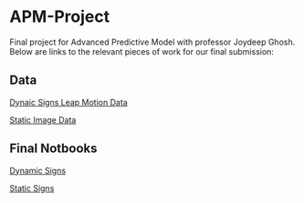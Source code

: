 # APM-Project

Final project for Advanced Predictive Model with professor Joydeep Ghosh. Below are links to the relevant pieces of work for our final submission:

## Data

[Dynaic Signs Leap Motion Data](https://github.com/chenson2018/APM-Project/tree/master/LeapMotion/Leap_Motion_Data)

[Static Image Data](https://github.com/chenson2018/APM-Project/tree/master/Still_Images)

## Final Notbooks

[Dynamic Signs](https://github.com/chenson2018/APM-Project/blob/master/Final%20Materials/Dynamic_Signs.ipynb)

[Static Signs](https://github.com/chenson2018/APM-Project/blob/master/Final%20Materials/Static_Signs.ipynb)
